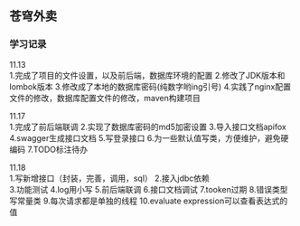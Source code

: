 ## 苍穹外卖  

### 学习记录  

11.13  
1.完成了项目的文件设置，以及前后端，数据库环境的配置
2.修改了JDK版本和lombok版本
3.修改成了本地的数据库密码(纯数字哟ing引号)
4.实践了nginx配置文件的修改，数据库配置文件的修改，maven构建项目

11.17   
1.完成了前后端联调
2.实现了数据库密码的md5加密设置
3.导入接口文档apifox
4.swagger生成接口文档
5.写登录接口
6.为一些默认值写类，方便维护，避免硬编码
7.TODO标注待办

11.18   
1.写新增接口（封装，完善，调用，sql）
2.接入jdbc依赖  
3.功能测试
4.log用小写
5.前后端联调
6.接口文档调试
7.tooken过期
8.错误类型写常量类
9.每次请求都是单独的线程
10.evaluate expression可以查看表达式的值


